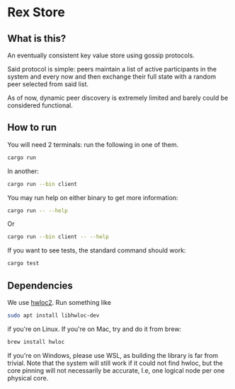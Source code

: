 # Rex Store

## What is this?

An eventually consistent key value store using gossip protocols.

Said protocol is simple: peers maintain a list of active participants in the system and every now and then exchange their full state with a random peer selected from said list.

As of now, dynamic peer discovery is extremely limited and barely could be considered functional.

## How to run

You will need 2 terminals: run the following in one of them.

```bash
cargo run
```

In another:

```bash
cargo run --bin client
```

You may run help on either binary to get more information:

```bash
cargo run -- --help
```

Or

```bash
cargo run --bin client -- --help
```

If you want to see tests, the standard command should work:

```bash
cargo test
```


## Dependencies
We use [hwloc2](https://crates.io/crates/hwloc2). Run something like
```bash
sudo apt install libhwloc-dev
```
if you're on Linux. If you're on Mac, try and do it from brew:
```bash
brew install hwloc
```
If you're on Windows, please use WSL, as building the library is far from trivial. Note that the system will still work if it could not find hwloc, but the core pinning will not necessarily be accurate, I.e, one logical node per one physical core.